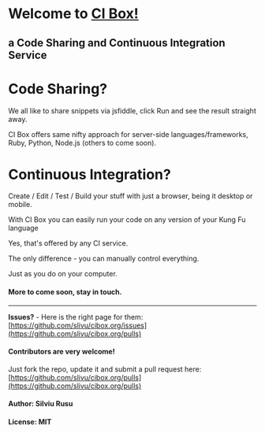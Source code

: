 # Welcome to <a href="http://cibox.org">CI Box!</a>
## a Code Sharing and Continuous Integration Service

# Code Sharing?

We all like to share snippets via jsfiddle,
click Run and see the result straight away.

CI Box offers same nifty approach 
for server-side languages/frameworks,
Ruby, Python, Node.js (others to come soon).

# Continuous Integration?
Create / Edit / Test / Build
your stuff with just a browser,
being it desktop or mobile.

With CI Box you can easily run your code
on any version of your Kung Fu language

Yes, that's offered by any CI service.

The only difference - 
you can manually control everything.

Just as you do on your computer.

#### More to come soon, stay in touch.

<hr/>

**Issues?** - Here is the right page for them:<br/>
[https://github.com/slivu/cibox.org/issues](https://github.com/slivu/cibox.org/pulls)

#### Contributors are very welcome!
Just fork the repo, update it and submit a pull request here:<br/>
[https://github.com/slivu/cibox.org/pulls](https://github.com/slivu/cibox.org/pulls)

#### Author: Silviu Rusu

#### License: MIT
